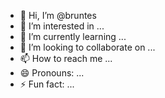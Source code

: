 - 👋 Hi, I’m @bruntes
- 👀 I’m interested in ...
- 🌱 I’m currently learning ...
- 💞️ I’m looking to collaborate on ...
- 📫 How to reach me ...
- 😄 Pronouns: ...
- ⚡ Fun fact: ...

<!---
bruntes/bruntes is a ✨ special ✨ repository because its `README.md` (this file) appears on your GitHub profile.
You can click the Preview link to take a look at your changes.
--->
